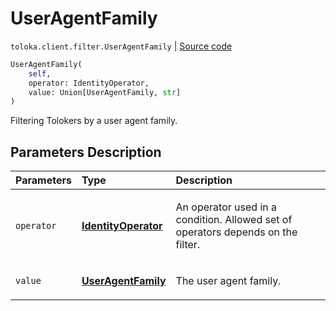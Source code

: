 # UserAgentFamily
`toloka.client.filter.UserAgentFamily` | [Source code](https://github.com/Toloka/toloka-kit/blob/v1.1.1/src/client/filter.py#L657)

```python
UserAgentFamily(
    self,
    operator: IdentityOperator,
    value: Union[UserAgentFamily, str]
)
```

Filtering Tolokers by a user agent family.

## Parameters Description

| Parameters | Type | Description |
| :----------| :----| :-----------|
`operator`|**[IdentityOperator](toloka.client.primitives.operators.IdentityOperator.md)**|<p>An operator used in a condition. Allowed set of operators depends on the filter.</p>
`value`|**[UserAgentFamily](toloka.client.filter.UserAgentFamily.UserAgentFamily.md)**|<p>The user agent family.</p>
